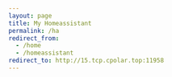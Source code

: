 ```yaml
---
layout: page
title: My Homeassistant
permalink: /ha
redirect_from:
  - /home
  - /homeassistant
redirect_to: http://15.tcp.cpolar.top:11958
---
```

